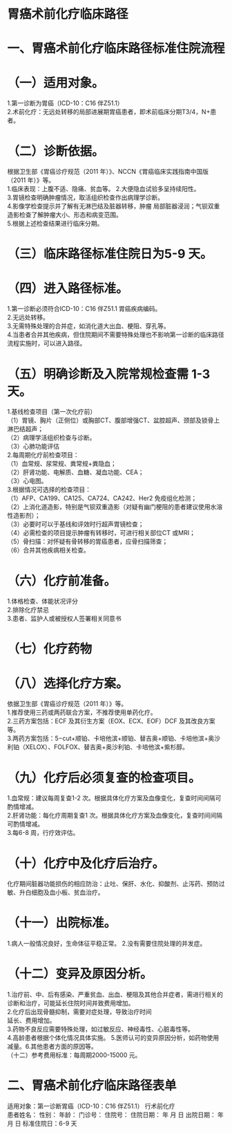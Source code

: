 # 胃癌术前化疗临床路径  
# 一、胃癌术前化疗临床路径标准住院流程  
# （一）适用对象。  
1.第一诊断为胃癌（ICD-10：C16 伴Z51.1）  
2.术前化疗：无远处转移的局部进展期胃癌患者，即术前临床分期T3/4，$\mathrm{N}+$患者。  
# （二）诊断依据。  
根据卫生部《胃癌诊疗规范（2011 年）》、NCCN《胃癌临床实践指南中国版（2011 年）》等。  
1.临床表现：上腹不适、隐痛、贫血等。 2.大便隐血试验多呈持续阳性。  
3.胃镜检查明确肿瘤情况，取活组织检查作出病理学诊断。  
4.影像学检查提示并了解有无淋巴结及脏器转移，肿瘤 局部脏器浸润；气钡双重造影检查了解肿瘤大小、形态和病变范围。  
5.根据上述检查结果进行临床分期。  
# （三）临床路径标准住院日为5-9 天。  
# （四）进入路径标准。  
1.第一诊断必须符合ICD-10：C16 伴Z51.1 胃癌疾病编码。  
2.无远处转移。  
3.无需特殊处理的合并症，如消化道大出血、梗阻、穿孔等。  
4.当患者合并其他疾病，但住院期间不需要特殊处理也不影响第一诊断的临床路径流程实施时，可以进入路径。  
# （五）明确诊断及入院常规检查需 1-3 天。  
1.基线检查项目（第一次化疗前）  
（1）胃镜、胸片（正侧位）或胸部CT、腹部增强CT、盆腔超声、颈部及锁骨上淋巴结超声；  
（2）病理学活组织检查与诊断。  
（3）心肺功能评估  
2.每周期化疗前检查项目：  
（1）血常规、尿常规、粪常规$+$粪隐血；  
（2）肝肾功能、电解质、血糖、凝血功能、CEA；  
（3）心电图。  
3.根据情况可选择的检查项目：  
（1）AFP、CA199、CA125、CA724、CA242、Her2 免疫组化检测；  
（2）上消化道造影，特别是气钡双重造影（对疑有幽门梗阻的患者建议使用水溶性造影剂）；  
（3）必要时可以于基线和评效时行超声胃镜检查；  
（4）必需检查的项目提示肿瘤有转移时，可进行相关部位CT 或MRI；  
（5）骨扫描：对怀疑有骨转移的胃癌患者，应骨扫描筛查；  
（6）合并其他疾病相关检查。  
# （六）化疗前准备。  
1.体格检查、体能状况评分  
2.排除化疗禁忌  
3.患者、监护人或被授权人签署相关同意书  
# （七）化疗药物  
# （八）选择化疗方案。  
依据卫生部《胃癌诊疗规范（2011 年）》等。  
1.推荐使用三药或两药联合方案，不推荐使用单药化疗。  
2.三药方案包括：ECF 及其衍生方案（EOX、ECX、EOF）DCF 及其改良方案等。  
3.两药方案包括：$5{\mathrm{-}}{\mathrm{cut}}+$顺铂、卡培他滨$+$顺铂、替吉奥$+$顺铂、卡培他滨$+$奥沙利铂（XELOX）、FOLFOX、替吉奥$+$奥沙利铂、卡培他滨$+$紫杉醇。  
# （九）化疗后必须复查的检查项目。  
1.血常规：建议每周复查1-2 次。根据具体化疗方案及血像变化，复查时间间隔可酌情增减。  
2.肝肾功能：每化疗周期复查1 次。根据具体化疗方案及血像变化，复查时间间隔可酌情增减。  
3.每6-8 周，行疗效评估。  
# （十）化疗中及化疗后治疗。  
化疗期间脏器功能损伤的相应防治：止吐、保肝、水化、抑酸剂、止泻药、预防过敏、升白细胞及血小板、贫血治疗。  
# （十一）出院标准。  
1.病人一般情况良好，生命体征平稳正常。 2.没有需要住院处理的并发症。  
# （十二）变异及原因分析。  
1.治疗前、中、后有感染、严重贫血、出血、梗阻及其他合并症者，需进行相关的诊断和治疗，可能延长住院时间并致费用增加。  
2.化疗后出现骨髓抑制，需要对症处理，导致治疗时间  
延长、费用增加。  
3.药物不良反应需要特殊处理，如过敏反应、神经毒性、心脏毒性等。  
4.高龄患者根据个体化情况具体实施。 5.医师认可的变异原因分析，如药物使用减量。6.其他患者方面的原因等。  
（十二）参考费用标准：每周期2000-15000 元。  
# 二、胃癌术前化疗临床路径表单  
适用对象：第一诊断胃癌（ICD-10：C16 伴Z51.1） 行术前化疗  
患者姓名：           性别：    年龄：    门诊号：       住院号：       住院日期：     年  月  日    出院日期：     年  月   日    标准住院日：6-9 天  
